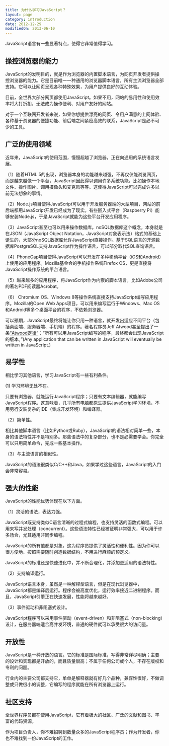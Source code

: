 ```yaml
---
title: 为什么学习JavaScript？
layout: page
category: introduction
date: 2012-12-29
modifiedOn: 2013-06-10
---
```


JavaScript语言有一些显著特点，使得它非常值得学习。

## 操控浏览器的能力

JavaScript的发明目的，就是作为浏览器的内置脚本语言，为网页开发者提供操控浏览器的能力。它是目前唯一一种通用的浏览器脚本语言，所有主流浏览器全部支持。它可以让网页呈现各种特殊效果，为用户提供良好的互动体验。

目前，全世界大部分网页都使用JavaScript。如果不用，网站的易用性和使用效率将大打折扣，无法成为操作便利、对用户友好的网站。

对于一个互联网开发者来说，如果你想提供漂亮的网页、令用户满意的上网体验、各种基于浏览器的便捷功能、前后端之间紧密高效的联系，JavaScript是必不可少的工具。

## 广泛的使用领域

近年来，JavaScript的使用范围，慢慢超越了浏览器，正在向通用的系统语言发展。

（1）随着HTML 5的出现，浏览器本身的功能越来越强，不再仅仅能浏览网页，而是越来越像一个平台，JavaScript因此得以调用许多系统功能，比如操作本地文件、操作图片、调用摄像头和麦克风等等。这使得JavaScript可以完成许多以前无法想象的事情。

（2）Node.js项目使得JavaScript可以用于开发服务器端的大型项目，网站的前后端都用JavaScript开发已经成为了现实。有些嵌入式平台（Raspberry Pi）能够安装Node.js，于是JavaScript就能为这些平台开发应用程序。

（3）JavaScript甚至也可以用来操作数据库。noSQL数据库这个概念，本身就是在JSON（JavaScript Object Notation，JavaScript对象表示法）格式的基础上诞生的，大部分noSQL数据库允许JavaScript直接操作。基于SQL语言的开源数据库PostgreSQL支持JavaScript作为操作语言，可以部分取代SQL查询语言。

（4）PhoneGap项目使得JavaScript可以开发在多种移动平台（iOS和Android）上使用的应用程序。Mozilla基金会的手机操作系统Firefox OS，更是直接将JavaScript操作系统的平台语言。

（5）越来越多的应用程序，将JavaScript作为内嵌的脚本语言，比如Adobe公司的著名PDF阅读器Acrobat。

（6） Chromium OS、Windows 8等操作系统直接支持JavaScript编写应用程序。Mozilla的Open Web Apps项目，可以用来编写运行于Windows、Mac OS和Android等多个桌面平台的程序，不依赖浏览器。

可以预期，JavaScript最终将能让你只用一种语言，就开发出适应不同平台（包括桌面端、服务器端、手机端）的程序。著名程序员Jeff Atwood甚至提出了一条[“Atwood定律”](http://www.codinghorror.com/blog/2007/07/the-principle-of-least-power.html)：“所有可以用JavaScript编写的程序，最终都会出现JavaScript的版本。”(Any application that can be written in JavaScript will eventually be written in JavaScript.)

## 易学性

相比学习其他语言，学习JavaScript有一些有利条件。

(1) 学习环境无处不在。

只要有浏览器，就能运行JavaScript程序；只要有文本编辑器，就能编写JavaScript程序。这意味着，几乎所有电脑都原生提供JavaScript学习环境，不用另行安装复杂的IDE（集成开发环境）和编译器。

（2）简单性。

相比其他脚本语言（比如Python或Ruby），JavaScript的语法相对简单一些，本身的语法特性并不是特别多。那些语法中的复杂部分，也不是必需要学会。你完全可以只用简单命令，完成一些基本操作。

（3）与主流语言的相似性。

JavaScript的语法很类似C/C++和Java，如果学过这些语言，JavaScript的入门会非常容易。

## 强大的性能

JavaScript的性能优势体现在以下方面。

（1）灵活的语法，表达力强。

JavaScript既支持类似C语言清晰的过程式编程，也支持灵活的函数式编程。可以用来写并发处理（concurrent）。这些语法特性已经被证明非常强大，可以用于许多场合，尤其适用非同步编程。

JavaScript的所有值都是对象，这为程序员提供了灵活性和便利性。因为你可以很方便地、按照需要随时创造数据结构，不用进行麻烦的预定义。

JavaScript的标准还是快速进化中，并不断合理化，并添加更适用的语法特性。

（2）支持编译运行。

JavaScript语言本身，虽然是一种解释型语言，但是在现代浏览器中，JavaScript都是编译后运行。程序会被高度优化，运行效率接近二进制程序。而且，JavaScript引擎正在快速发展，性能将越来越好。

（3）事件驱动和非阻塞式设计。

JavaScript程序可以采用事件驱动（event-driven）和非阻塞式（non-blocking）设计，在服务器端适合高并发环境，普通的硬件就可以承受很大的访问量。

## 开放性

JavaScript是一种开放的语言。它的标准是国际标准，写得非常详尽明确；主要的设计和实现都是开放的，而且质量很高；不属于任何公司或个人，不存在版权和专利的问题。

行业内的主要公司都支持它，单单是解释器就有好几个品种，兼容性很好，不做调整或只做很小的调整，它编写的程序就能在所有浏览器上运行。

## 社区支持

全世界程序员都在使用JavaScript，它有着极大的社区、广泛的文献和图书、丰富的代码资源。

作为项目负责人，你不难招聘到数量众多的JavaScript程序员；作为开发者，你也不难找到一份JavaScript的工作。

